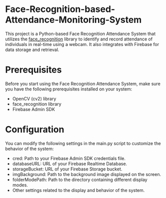 # Face-Recognition-based-Attendance-Monitoring-System

This project is a Python-based Face Recognition Attendance System that utilizes the [face_recognition](https://github.com/ageitgey/face_recognition) library to identify and record attendance of individuals in real-time using a webcam. It also integrates with Firebase for data storage and retrieval.

# Prerequisites
Before you start using the Face Recognition Attendance System, make sure you have the following prerequisites installed on your system:

- OpenCV (cv2) library
- face_recognition library
- Firebase Admin SDK

# Configuration
You can modify the following settings in the main.py script to customize the behavior of the system:

- cred: Path to your Firebase Admin SDK credentials file.
- databaseURL: URL of your Firebase Realtime Database.
- storageBucket: URL of your Firebase Storage bucket.
- imgBackground: Path to the background image displayed on the screen.
- folderModePath: Path to the directory containing different display modes.
- Other settings related to the display and behavior of the system.


